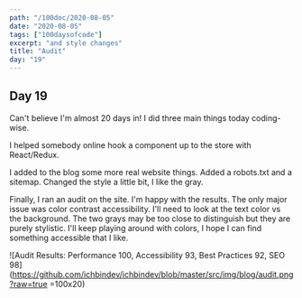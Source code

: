 ```yaml
---
path: "/100doc/2020-08-05"
date: "2020-08-05"
tags: ["100daysofcode"]
excerpt: "and style changes"
title: "Audit"
day: "19"
---
```


## Day 19

Can't believe I'm almost 20 days in! I did three main things today coding-wise.

I helped somebody online hook a component up to the store with React/Redux.

I added to the blog some more real website things. Added a robots.txt and a sitemap. Changed the style a little bit, I like the gray.

Finally, I ran an audit on the site. I'm happy with the results. The only major issue was color contrast accessibility. I'll need to look at the text color vs the background. The two grays may be too close to distinguish but they are purely stylistic. I'll keep playing around with colors, I hope I can find something accessible that I like.

![Audit Results: Performance 100, Accessibility 93, Best Practices 92, SEO 98](https://github.com/ichbindev/ichbindev/blob/master/src/img/blog/audit.png?raw=true =100x20)
